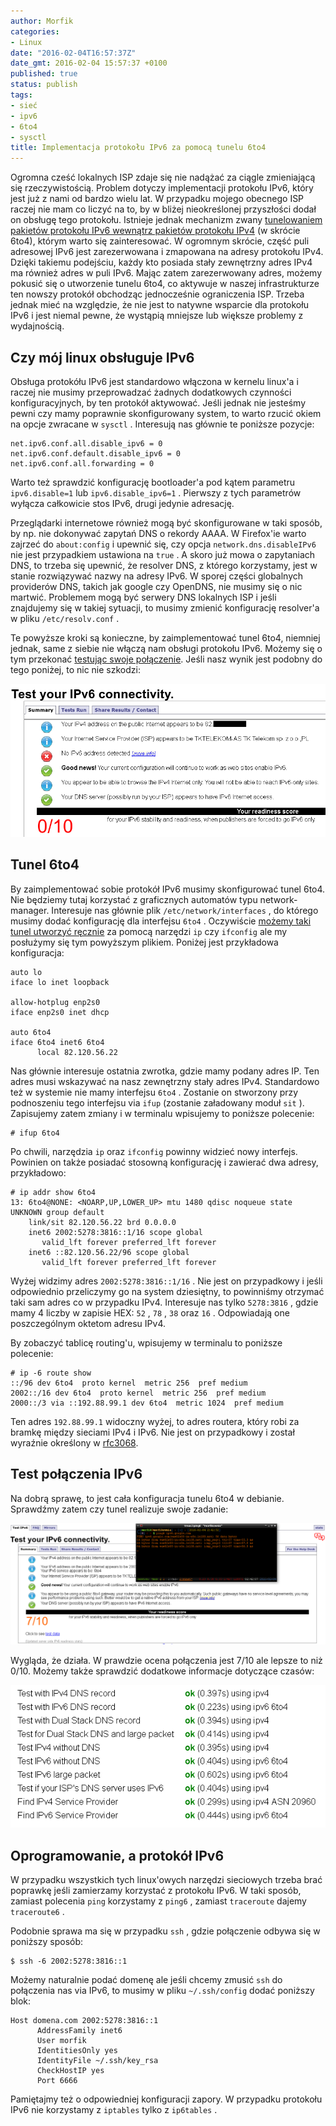 ```yaml
---
author: Morfik
categories:
- Linux
date: "2016-02-04T16:57:37Z"
date_gmt: 2016-02-04 15:57:37 +0100
published: true
status: publish
tags:
- sieć
- ipv6
- 6to4
- sysctl
title: Implementacja protokołu IPv6 za pomocą tunelu 6to4
---
```


Ogromna cześć lokalnych ISP zdaje się nie nadążać za ciągle zmieniającą się rzeczywistością. Problem
dotyczy implementacji protokołu IPv6, który jest już z nami od bardzo wielu lat. W przypadku mojego
obecnego ISP raczej nie mam co liczyć na to, by w bliżej nieokreślonej przyszłości dodał on obsługę
tego protokołu. Istnieje jednak mechanizm zwany [tunelowaniem pakietów protokołu IPv6 wewnątrz
pakietów protokołu IPv4](https://pl.wikipedia.org/wiki/6to4) (w skrócie 6to4), którym warto się
zainteresować. W ogromnym skrócie, część puli adresowej IPv6 jest zarezerwowana i zmapowana na
adresy protokołu IPv4. Dzięki takiemu podejściu, każdy kto posiada stały zewnętrzny adres IPv4 ma
również adres w puli IPv6. Mając zatem zarezerwowany adres, możemy pokusić się o utworzenie tunelu
6to4, co aktywuje w naszej infrastrukturze ten nowszy protokół obchodząc jednocześnie ograniczenia
ISP. Trzeba jednak mieć na względzie, że nie jest to natywne wsparcie dla protokołu IPv6 i jest
niemal pewne, że wystąpią mniejsze lub większe problemy z wydajnością.

<!--more-->
## Czy mój linux obsługuje IPv6

Obsługa protokółu IPv6 jest standardowo włączona w kernelu linux'a i raczej nie musimy przeprowadzać
żadnych dodatkowych czynności konfiguracyjnych, by ten protokół aktywować. Jeśli jednak nie jesteśmy
pewni czy mamy poprawnie skonfigurowany system, to warto rzucić okiem na opcje zwracane w `sysctl` .
Interesują nas głównie te poniższe pozycje:

    net.ipv6.conf.all.disable_ipv6 = 0
    net.ipv6.conf.default.disable_ipv6 = 0
    net.ipv6.conf.all.forwarding = 0

Warto też sprawdzić konfigurację bootloader'a pod kątem parametru `ipv6.disable=1` lub
`ipv6.disable_ipv6=1` . Pierwszy z tych parametrów wyłącza całkowicie stos IPv6, drugi jedynie
adresację.

Przeglądarki internetowe również mogą być skonfigurowane w taki sposób, by np. nie dokonywać zapytań
DNS o rekordy AAAA. W Firefox'ie warto zajrzeć do `about:config` i upewnić się, czy opcja
`network.dns.disableIPv6` nie jest przypadkiem ustawiona na `true` . A skoro już mowa o zapytaniach
DNS, to trzeba się upewnić, że resolver DNS, z którego korzystamy, jest w stanie rozwiązywać nazwy
na adresy IPv6. W sporej części globalnych providerów DNS, takich jak google czy OpenDNS, nie musimy
się o nic martwić. Problemem mogą być serwery DNS lokalnych ISP i jeśli znajdujemy się w takiej
sytuacji, to musimy zmienić konfigurację resolver'a w pliku `/etc/resolv.conf` .

Te powyższe kroki są konieczne, by zaimplementować tunel 6to4, niemniej jednak, same z siebie nie
włączą nam obsługi protokołu IPv6. Możemy się o tym przekonać [testując swoje
połączenie](http://test-ipv6.com/). Jeśli nasz wynik jest podobny do tego poniżej, to nic nie
szkodzi:

![](/img/2016/02/1.brak-polaczenia-ipv6-test.png#huge)

## Tunel 6to4

By zaimplementować sobie protokół IPv6 musimy skonfigurować tunel 6to4. Nie będziemy tutaj korzystać
z graficznych automatów typu network-manager. Interesuje nas głównie plik
`/etc/network/interfaces` , do którego musimy dodać konfigurację dla interfejsu `6to4` . Oczywiście
[możemy taki tunel
utworzyć ręcznie](http://tldp.org/HOWTO/html_single/Linux+IPv6-HOWTO/#configuring-ipv6to4-tunnels)
za pomocą narzędzi `ip` czy `ifconfig` ale my posłużymy się tym powyższym plikiem. Poniżej jest
przykładowa konfiguracja:

    auto lo
    iface lo inet loopback

    allow-hotplug enp2s0
    iface enp2s0 inet dhcp

    auto 6to4
    iface 6to4 inet6 6to4
          local 82.120.56.22

Nas głównie interesuje ostatnia zwrotka, gdzie mamy podany adres IP. Ten adres musi wskazywać na
nasz zewnętrzny stały adres IPv4. Standardowo też w systemie nie mamy interfejsu `6to4` . Zostanie
on stworzony przy podnoszeniu tego interfejsu via `ifup` (zostanie załadowany moduł `sit` ).
Zapisujemy zatem zmiany i w terminalu wpisujemy to poniższe polecenie:

    # ifup 6to4

Po chwili, narzędzia `ip` oraz `ifconfig` powinny widzieć nowy interfejs. Powinien on także posiadać
stosowną konfigurację i zawierać dwa adresy, przykładowo:

    # ip addr show 6to4
    13: 6to4@NONE: <NOARP,UP,LOWER_UP> mtu 1480 qdisc noqueue state UNKNOWN group default
        link/sit 82.120.56.22 brd 0.0.0.0
        inet6 2002:5278:3816::1/16 scope global
           valid_lft forever preferred_lft forever
        inet6 ::82.120.56.22/96 scope global
           valid_lft forever preferred_lft forever

Wyżej widzimy adres `2002:5278:3816::1/16` . Nie jest on przypadkowy i jeśli odpowiednio przeliczymy
go na system dziesiętny, to powinniśmy otrzymać taki sam adres co w przypadku IPv4. Interesuje nas
tylko `5278:3816` , gdzie mamy 4 liczby w zapisie HEX: `52` , `78` , `38` oraz `16` . Odpowiadają
one poszczególnym oktetom adresu IPv4.

By zobaczyć tablicę routing'u, wpisujemy w terminalu to poniższe polecenie:

    # ip -6 route show
    ::/96 dev 6to4  proto kernel  metric 256  pref medium
    2002::/16 dev 6to4  proto kernel  metric 256  pref medium
    2000::/3 via ::192.88.99.1 dev 6to4  metric 1024  pref medium

Ten adres `192.88.99.1` widoczny wyżej, to adres routera, który robi za bramkę między sieciami IPv4
i IPv6. Nie jest on przypadkowy i został wyraźnie określony w
[rfc3068](https://tools.ietf.org/html/rfc3068).

## Test połączenia IPv6

Na dobrą sprawę, to jest cała konfiguracja tunelu 6to4 w debianie. Sprawdźmy zatem czy tunel
realizuje swoje zadanie:

![](/img/2016/02/2.test-polaczenia-ipv6-tunel-6to4.png#huge)

Wygląda, że działa. W prawdzie ocena połączenia jest 7/10 ale lepsze to niż 0/10. Możemy także
sprawdzić dodatkowe informacje dotyczące czasów:

![](/img/2016/02/3.wydajnosc-polaczenia-ipv6-tunel-6to4.png#big)

## Oprogramowanie, a protokół IPv6

W przypadku wszystkich tych linux'owych narzędzi sieciowych trzeba brać poprawkę jeśli zamierzamy
korzystać z protokołu IPv6. W taki sposób, zamiast polecenia `ping` korzystamy z `ping6` , zamiast
`traceroute` dajemy `traceroute6` .

Podobnie sprawa ma się w przypadku `ssh` , gdzie połączenie odbywa się w poniższy sposób:

    $ ssh -6 2002:5278:3816::1

Możemy naturalnie podać domenę ale jeśli chcemy zmusić `ssh` do połączenia nas via IPv6, to musimy w
pliku `~/.ssh/config` dodać poniższy blok:

    Host domena.com 2002:5278:3816::1
          AddressFamily inet6
          User morfik
          IdentitiesOnly yes
          IdentityFile ~/.ssh/key_rsa
          CheckHostIP yes
          Port 6666

Pamiętajmy też o odpowiedniej konfiguracji zapory. W przypadku protokołu IPv6 nie korzystamy z
`iptables` tylko z `ip6tables` .
